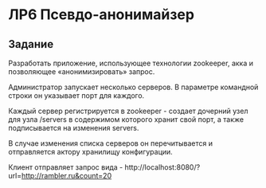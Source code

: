 # ЛР6 Псевдо-анонимайзер

## Задание
Разработать приложение, использующее технологии zookeeper, акка и позволяющее «анонимизировать» запрос.

Администратор запускает несколько серверов. В параметре командной строки он указывает порт для каждого.

Каждый сервер регистрируется в zookeeper - создает дочерний узел для узла /servers в содержимом которого хранит свой порт, а также подписывается на изменения servers.

В случае изменения списка серверов он перечитывается и отправляется актору
хранилищу конфигурации.

Клиент отправляет запрос вида -
http://localhost:8080/?url=http://rambler.ru&count=20

